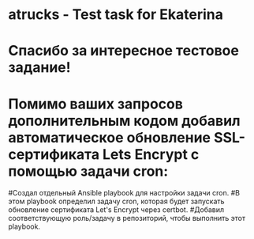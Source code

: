 # atrucks - Test task for Ekaterina
# Спасибо за интересное тестовое задание!
# Помимо ваших запросов дополнительным кодом добавил автоматическое обновление SSL-сертификата Lets Encrypt с помощью задачи cron:
#Создал отдельный Ansible playbook для настройки задачи cron.
#В этом playbook определил задачу cron, которая будет запускать обновление сертификата Let's Encrypt через certbot.
#Добавил соответствующую роль/задачу в репозиторий, чтобы выполнить этот playbook.
